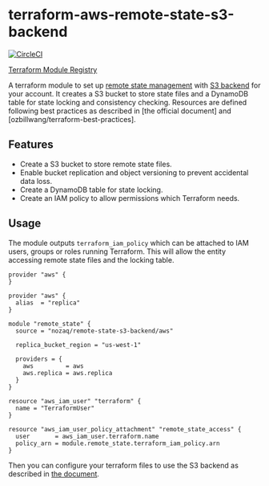 # terraform-aws-remote-state-s3-backend

[![CircleCI](https://circleci.com/gh/nozaq/terraform-aws-remote-state-s3-backend/tree/master.svg?style=svg)](https://circleci.com/gh/nozaq/terraform-aws-remote-state-s3-backend/tree/master)

[Terraform Module Registry](https://registry.terraform.io/modules/nozaq/remote-state-s3-backend/aws)

A terraform module to set up [remote state management](https://www.terraform.io/docs/state/remote.html) with [S3 backend](https://www.terraform.io/docs/backends/types/s3.html) for your account. It creates a S3 bucket to store state files and a DynamoDB table for state locking and consistency checking.
Resources are defined following best practices as described in [the official document] and [ozbillwang/terraform-best-practices].

## Features

- Create a S3 bucket to store remote state files.
- Enable bucket replication and object versioning to prevent accidental data loss.
- Create a DynamoDB table for state locking.
- Create an IAM policy to allow permissions which Terraform needs.

## Usage

The module outputs `terraform_iam_policy` which can be attached to IAM users, groups or roles running Terraform. This will allow the entity accessing remote state files and the locking table.

```hcl
provider "aws" {
}

provider "aws" {
  alias  = "replica"
}

module "remote_state" {
  source = "nozaq/remote-state-s3-backend/aws"

  replica_bucket_region = "us-west-1"

  providers = {
    aws         = aws
    aws.replica = aws.replica
  }
}

resource "aws_iam_user" "terraform" {
  name = "TerraformUser"
}

resource "aws_iam_user_policy_attachment" "remote_state_access" {
  user       = aws_iam_user.terraform.name
  policy_arn = module.remote_state.terraform_iam_policy.arn
}
```

Then you can configure your terraform files to use the S3 backend as described in [the document](https://www.terraform.io/docs/backends/types/s3.html#example-configuration).

